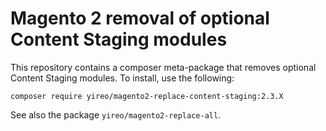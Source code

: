 # Magento 2 removal of optional Content Staging modules
This repository contains a composer meta-package that removes optional Content Staging modules. To install, use the following:

    composer require yireo/magento2-replace-content-staging:2.3.X
    
See also the package `yireo/magento2-replace-all`.
